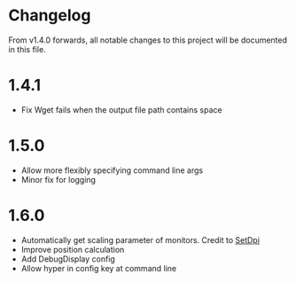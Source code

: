 # Changelog
From v1.4.0 forwards, all notable changes to this project will be documented in this file.

# 1.4.1
- Fix Wget fails when the output file path contains space

# 1.5.0
- Allow more flexibly specifying command line args
- Minor fix for logging

# 1.6.0
- Automatically get scaling parameter of monitors. Credit to [SetDpi](https://github.com/imniko/SetDPI)
- Improve position calculation
- Add DebugDisplay config
- Allow hyper in config key at command line